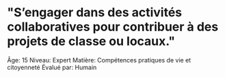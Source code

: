 # "S’engager dans des activités collaboratives pour contribuer à des projets de classe ou locaux."

Âge: 15
Niveau: Expert
Matière: Compétences pratiques de vie et citoyenneté
Évalué par: Humain